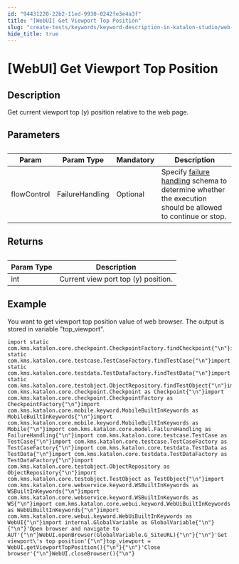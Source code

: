 ```yaml
---
id: "94431220-22b2-11ed-9930-0242fe3e4a3f"
title: "[WebUI] Get Viewport Top Position"
slug: "create-tests/keywords/keyword-description-in-katalon-studio/web-ui-keywords/webui-get-viewport-top-position"
hide_title: true
---
```


# <a id="id_0" class="anchor_top_offset"/><a id="ariaid-title1" class="anchor_top_offset"/>[WebUI] Get Viewport Top Position


## <a id="id_0__id_1" class="anchor_top_offset"/>Description  

              
<p xmlns="http://www.w3.org/1999/xhtml" className="p">Get current viewport top (y) position relative to the web   page.</p> 
      

## <a id="id_0__id_2" class="anchor_top_offset"/>Parameters  

              
<table xmlns="http://www.w3.org/1999/xhtml" className="table anchor_top_offset" id="id_0__173c911b-13fe-4ab5-9cdc-6cf1d1f04e7a"><caption /><thead className="thead"><tr className><th className="entry anchor_top_offset" id="id_0__173c911b-13fe-4ab5-9cdc-6cf1d1f04e7a__entry__1">Param</th><th className="entry anchor_top_offset" id="id_0__173c911b-13fe-4ab5-9cdc-6cf1d1f04e7a__entry__2">Param Type</th><th className="entry anchor_top_offset" id="id_0__173c911b-13fe-4ab5-9cdc-6cf1d1f04e7a__entry__3">Mandatory</th><th className="entry anchor_top_offset" id="id_0__173c911b-13fe-4ab5-9cdc-6cf1d1f04e7a__entry__4">Description</th></tr></thead><tbody className="tbody"><tr className><td className="entry" headers="id_0__173c911b-13fe-4ab5-9cdc-6cf1d1f04e7a__entry__1 id_0__173c911b-13fe-4ab5-9cdc-6cf1d1f04e7a__entry__2 id_0__173c911b-13fe-4ab5-9cdc-6cf1d1f04e7a__entry__3 id_0__173c911b-13fe-4ab5-9cdc-6cf1d1f04e7a__entry__4 ">flowControl</td><td className="entry" headers="id_0__173c911b-13fe-4ab5-9cdc-6cf1d1f04e7a__entry__1 id_0__173c911b-13fe-4ab5-9cdc-6cf1d1f04e7a__entry__2 id_0__173c911b-13fe-4ab5-9cdc-6cf1d1f04e7a__entry__3 id_0__173c911b-13fe-4ab5-9cdc-6cf1d1f04e7a__entry__4 ">FailureHandling</td><td className="entry" headers="id_0__173c911b-13fe-4ab5-9cdc-6cf1d1f04e7a__entry__1 id_0__173c911b-13fe-4ab5-9cdc-6cf1d1f04e7a__entry__2 id_0__173c911b-13fe-4ab5-9cdc-6cf1d1f04e7a__entry__3 id_0__173c911b-13fe-4ab5-9cdc-6cf1d1f04e7a__entry__4 ">Optional</td><td className="entry" headers="id_0__173c911b-13fe-4ab5-9cdc-6cf1d1f04e7a__entry__1 id_0__173c911b-13fe-4ab5-9cdc-6cf1d1f04e7a__entry__2 id_0__173c911b-13fe-4ab5-9cdc-6cf1d1f04e7a__entry__3 id_0__173c911b-13fe-4ab5-9cdc-6cf1d1f04e7a__entry__4 ">Specify <a className="xref" href="/docs/maintain/configure-failure-handling-settings-in-katalon-studio">failure handling</a> schema to         determine whether the execution should be allowed to continue or         stop.</td></tr></tbody></table> 
      

## <a id="id_0__id_3" class="anchor_top_offset"/>Returns

              
<table xmlns="http://www.w3.org/1999/xhtml" className="table anchor_top_offset" id="id_0__c6516209-9843-4424-b5d1-7bad88db5d85"><caption /><thead className="thead"><tr className><th className="entry anchor_top_offset" id="id_0__c6516209-9843-4424-b5d1-7bad88db5d85__entry__1">Param Type</th><th className="entry anchor_top_offset" id="id_0__c6516209-9843-4424-b5d1-7bad88db5d85__entry__2">Description</th></tr></thead><tbody className="tbody"><tr className><td className="entry" headers="id_0__c6516209-9843-4424-b5d1-7bad88db5d85__entry__1 id_0__c6516209-9843-4424-b5d1-7bad88db5d85__entry__2 ">int</td><td className="entry" headers="id_0__c6516209-9843-4424-b5d1-7bad88db5d85__entry__1 id_0__c6516209-9843-4424-b5d1-7bad88db5d85__entry__2 ">Current view port top (y) position.</td></tr></tbody></table> 
      

## <a id="id_0__id_4" class="anchor_top_offset"/>Example 

              
<p xmlns="http://www.w3.org/1999/xhtml" className="p">You want to get viewport top position value of web browser. The   output is stored in variable "top_viewport". </p> 
              
<pre xmlns="http://www.w3.org/1999/xhtml" className="pre codeblock"><code>import static com.kms.katalon.core.checkpoint.CheckpointFactory.findCheckpoint{"\n"}import static com.kms.katalon.core.testcase.TestCaseFactory.findTestCase{"\n"}import static com.kms.katalon.core.testdata.TestDataFactory.findTestData{"\n"}import static com.kms.katalon.core.testobject.ObjectRepository.findTestObject{"\n"}import com.kms.katalon.core.checkpoint.Checkpoint as Checkpoint{"\n"}import com.kms.katalon.core.checkpoint.CheckpointFactory as CheckpointFactory{"\n"}import com.kms.katalon.core.mobile.keyword.MobileBuiltInKeywords as MobileBuiltInKeywords{"\n"}import com.kms.katalon.core.mobile.keyword.MobileBuiltInKeywords as Mobile{"\n"}import com.kms.katalon.core.model.FailureHandling as FailureHandling{"\n"}import com.kms.katalon.core.testcase.TestCase as TestCase{"\n"}import com.kms.katalon.core.testcase.TestCaseFactory as TestCaseFactory{"\n"}import com.kms.katalon.core.testdata.TestData as TestData{"\n"}import com.kms.katalon.core.testdata.TestDataFactory as TestDataFactory{"\n"}import com.kms.katalon.core.testobject.ObjectRepository as ObjectRepository{"\n"}import com.kms.katalon.core.testobject.TestObject as TestObject{"\n"}import com.kms.katalon.core.webservice.keyword.WSBuiltInKeywords as WSBuiltInKeywords{"\n"}import com.kms.katalon.core.webservice.keyword.WSBuiltInKeywords as WS{"\n"}import com.kms.katalon.core.webui.keyword.WebUiBuiltInKeywords as WebUiBuiltInKeywords{"\n"}import com.kms.katalon.core.webui.keyword.WebUiBuiltInKeywords as WebUI{"\n"}import internal.GlobalVariable as GlobalVariable{"\n"}{"\n"}'Open browser and navigate to AUT'{"\n"}WebUI.openBrowser(GlobalVariable.G_SiteURL){"\n"}{"\n"}'Get viewport\'s top position'{"\n"}top_viewport = WebUI.getViewportTopPosition(){"\n"}{"\n"}'Close browser'{"\n"}WebUI.closeBrowser(){"\n"}</code></pre> 
            
